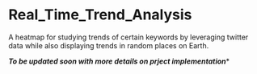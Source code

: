 # Real_Time_Trend_Analysis
A heatmap for studying trends of certain keywords by leveraging twitter data while also displaying trends in random places on Earth.

***To be updated soon with more details on prject implementation****
